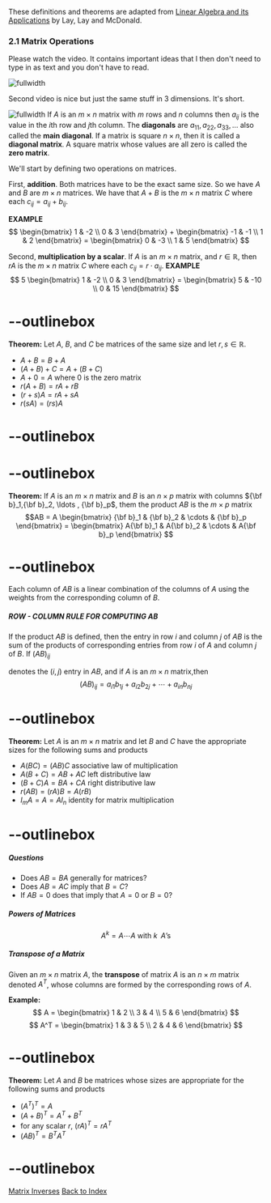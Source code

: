 These definitions and theorems are adapted from [Linear Algebra and its Applications](https://www.cartagena99.com/recursos/alumnos/temarios/210609113348-Linear%20Algebra%20and%20its%20applications.pdf) by Lay, Lay and McDonald.

### 2.1 Matrix Operations

Please watch the video.  It contains important ideas that I then don't need to type in as text and you don't have to read.

![fullwidth](https://www.youtube.com/watch?v=XkY2DOUCWMU&list=PLZHQObOWTQDPD3MizzM2xVFitgF8hE_ab&index=4)

Second video is nice but just the same stuff in 3 dimensions. It's short.

![fullwidth](https://www.youtube.com/watch?v=rHLEWRxRGiM&list=PLZHQObOWTQDPD3MizzM2xVFitgF8hE_ab&index=5)
If $A$ is an $m \times n$ matrix with $m$ rows and $n$ columns then $a_{ij}$ is the value in the $i$th row and $j$th column.  The **diagonals** are $a_{11}, a_{22},a_{33},\ldots$ also called the **main diagonal**.  If a matrix is square $n \times n$, then it is called a **diagonal matrix**. A square matrix whose values are all zero is called the **zero matrix**.

We'll start by defining two operations on matrices.  

First, **addition**. Both matrices have to be the exact same size.  So we have $A$ and $B$ are $m \times n$ matrices.  We have that $A + B$ is the $m \times n$ matrix $C$ where each $c_{ij} = a_{ij} + b_{ij}$.  

**EXAMPLE**  
$$
\begin{bmatrix}
1 & -2 \\
0 & 3
\end{bmatrix} + 
\begin{bmatrix}
-1 & -1 \\
1 & 2
\end{bmatrix} =
\begin{bmatrix}
0 & -3 \\
1 & 5
\end{bmatrix}
$$

Second, **multiplication by a scalar**.  If $A$ is an $m \times n$ matrix, and $r \in \mathbb{R}$, then $rA$ is the $m \times n$ matrix $C$ where each $c_{ij} = r \cdot a_{ij}$.
**EXAMPLE**  
$$ 5
\begin{bmatrix}
1 & -2 \\
0 & 3
\end{bmatrix}  =
\begin{bmatrix}
5 & -10 \\
0 & 15
\end{bmatrix}
$$


# --outlinebox
**Theorem:** Let $A$, $B$, and $C$ be matrices of the same size and let $r,s \in \mathbb{R}$.
 - $A + B = B + A$
 - $(A + B) + C = A + (B + C)$
 - $A + 0 = A$ where $0$ is the zero matrix
 - $r(A + B) = rA + rB$
 - $(r + s)A = rA + sA$
 - $r(sA) = (rs)A$
# --outlinebox



# --outlinebox
**Theorem:** If $A$ is an $m \times n$ matrix and $B$ is an $n \times p$ matrix with columns ${\bf b}_1,{\bf b}_2, \ldots , {\bf b}_p$, them the product $AB$ is the $m \times p$ matrix
$$AB = A
\begin{bmatrix}
{\bf b}_1 & {\bf b}_2 & \cdots & {\bf b}_p 
\end{bmatrix} = 
\begin{bmatrix}
A{\bf b}_1 & A{\bf b}_2 & \cdots & A{\bf b}_p 
\end{bmatrix}
$$ 
# --outlinebox
Each column of $AB$ is a linear combination of the columns of $A$ using the weights from the corresponding column of $B$.

##### ROW - COLUMN RULE FOR COMPUTING $AB$
If the product $AB$ is defined, then the entry in row $i$ and column $j$ of $AB$ is the sum of the products of corresponding entries from row $i$ of $A$ and column $j$ of $B$. If $(AB)_{ij}$

denotes the $(i,j)$ entry in $AB$, and if $A$ is an $m \times n$ matrix,then
$$(AB)_{ij} = a_{i1} b_{1j} + a_{i2} b_{2j} + \cdots + a_{in} b_{nj}$$

# --outlinebox
**Theorem:** Let $A$ is an $m \times n$ matrix and let $B$ and $C$ have the appropriate sizes for the following sums and products
 - $A(BC) = (AB)C$  associative law of multiplication
 - $A(B + C) = AB + AC$ left distributive law
 - $(B + C)A = BA + CA$ right distributive law
 - $r(AB) = (rA)B = A(rB)$ 
 - $I_mA = A = AI_n$ identity for matrix multiplication
# --outlinebox

##### Questions
- Does $AB = BA$ generally for matrices?
- Does $AB = AC$ imply that $B=C$?
- If $AB = 0$ does that imply that $A=0$ or $B=0$?

##### Powers of Matrices

$$A^k = A \cdots A \text{   with } k \;\; A \text{'s}$$

##### Transpose of a Matrix
Given an $m \times n$ matrix $A$, the **transpose** of matrix $A$ is an $n \times m$ matrix denoted $A^T$, whose columns are formed by the corresponding rows of $A$.

**Example:** 
$$ A = 
\begin{bmatrix}
1 & 2  \\
3 & 4  \\
5 & 6  
\end{bmatrix}
$$
$$ A^T = 
\begin{bmatrix}
1 & 3 & 5 \\
2 & 4 & 6  
\end{bmatrix}
$$


# --outlinebox
**Theorem:** Let $A$ and $B$ be matrices whose sizes are appropriate for the following sums and products
- $(A^T)^T = A$
- $(A + B)^T = A^T + B^T$
- for any scalar $r$, $(rA)^T = rA^T$
- $(AB)^T = B^T A^T$
# --outlinebox


[Matrix Inverses](/pages/LA9)
[Back to Index](/pages/andre)